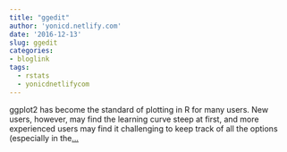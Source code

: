 ```yaml
---
title: "ggedit"
author: 'yonicd.netlify.com'
date: '2016-12-13'
slug: ggedit
categories:
- bloglink
tags:
  - rstats
  - yonicdnetlifycom
---
```


ggplot2 has become the standard of plotting in R for many users. New users, however, may find the learning curve steep at first, and more experienced users may find it challenging to keep track of all the options (especially in the[... <i class="fas fa-external-link-alt"></i>](https://yonicd.netlify.com/post/2016-12-13-ggedit/)

